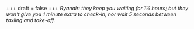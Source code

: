 
+++
draft = false
+++
_Ryanair: they keep you waiting for 1&frac12; hours; but they won't give you 1 minute extra to check-in, nor wait 5 seconds between taxiing and take-off._
